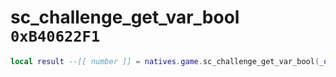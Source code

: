 # sc_challenge_get_var_bool `0xB40622F1`

```lua
local result --[[ number ]] = natives.game.sc_challenge_get_var_bool(_unk0 --[[ number ]], _unk1 --[[ number ]])
```